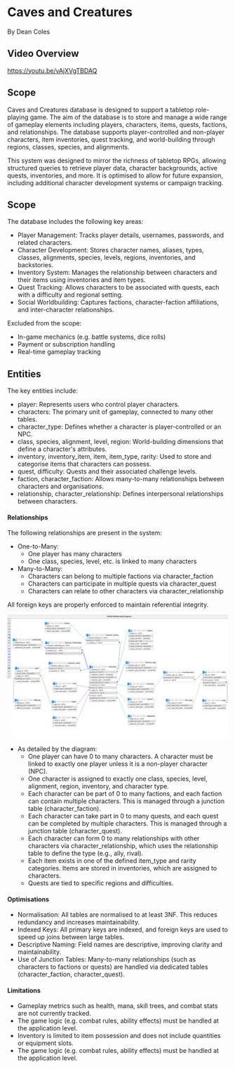 # Caves and Creatures

By Dean Coles

## Video Overview
https://youtu.be/vAjXVgTBDAQ

## Scope
Caves and Creatures database is designed to support a tabletop role-playing game. The aim of the database is to store and manage a wide range of gameplay elements including players, characters, items, quests, factions, and relationships. The database supports player-controlled and non-player characters, item inventories, quest tracking, and world-building through regions, classes, species, and alignments.

This system was designed to mirror the richness of tabletop RPGs, allowing structured queries to retrieve player data, character backgrounds, active quests, inventories, and more. It is optimised to allow for future expansion, including additional character development systems or campaign tracking.

## Scope

The database includes the following key areas:

* Player Management: Tracks player details, usernames, passwords, and related characters.
* Character Development: Stores character names, aliases, types, classes, alignments, species, levels, regions, inventories, and backstories.
* Inventory System: Manages the relationship between characters and their items using inventories and item types.
* Quest Tracking: Allows characters to be associated with quests, each with a difficulty and regional setting.
* Social Worldbuilding: Captures factions, character-faction affiliations, and inter-character relationships.

Excluded from the scope:

* In-game mechanics (e.g. battle systems, dice rolls)
* Payment or subscription handling
* Real-time gameplay tracking

## Entities

The key entities include:

* player: Represents users who control player characters.
* characters: The primary unit of gameplay, connected to many other tables.
* character_type: Defines whether a character is player-controlled or an NPC.
* class, species, alignment, level, region: World-building dimensions that define a character's attributes.
* inventory, inventory_item, item, item_type, rarity: Used to store and categorise items that characters can possess.
* quest, difficulty: Quests and their associated challenge levels.
* faction, character_faction: Allows many-to-many relationships between characters and organisations.
* relationship, character_relationship: Defines interpersonal relationships between characters.

#### Relationships

The following relationships are present in the system:

* One-to-Many:
    * One player has many characters
    * One class, species, level, etc. is linked to many characters
* Many-to-Many:
    * Characters can belong to multiple factions via character_faction
    * Characters can participate in multiple quests via character_quest
    * Characters can relate to other characters via character_relationship

All foreign keys are properly enforced to maintain referential integrity.

![ER Diagram](diagram.png)

* As detailed by the diagram:
    * One player can have 0 to many characters. A character must be linked to exactly one player unless it is a non-player character (NPC).
    * One character is assigned to exactly one class, species, level, alignment, region, inventory, and character type.
    * Each character can be part of 0 to many factions, and each faction can contain multiple characters. This is managed through a junction table (character_faction).
    * Each character can take part in 0 to many quests, and each quest can be completed by multiple characters. This is managed through a junction table (character_quest).
    * Each character can form 0 to many relationships with other characters via character_relationship, which uses the relationship table to define the type (e.g., ally, rival).
    * Each item exists in one of the defined item_type and rarity categories. Items are stored in inventories, which are assigned to characters.
    * Quests are tied to specific regions and difficulties.

#### Optimisations

* Normalisation: All tables are normalised to at least 3NF. This reduces redundancy and increases maintainability.
* Indexed Keys: All primary keys are indexed, and foreign keys are used to speed up joins between large tables.
* Descriptive Naming: Field names are descriptive, improving clarity and maintainability.
* Use of Junction Tables: Many-to-many relationships (such as characters to factions or quests) are handled via dedicated tables (character_faction, character_quest).

#### Limitations

* Gameplay metrics such as health, mana, skill trees, and combat stats are not currently tracked.
* The game logic (e.g. combat rules, ability effects) must be handled at the application level.
* Inventory is limited to item possession and does not include quantities or equipment slots.
* The game logic (e.g. combat rules, ability effects) must be handled at the application level.
